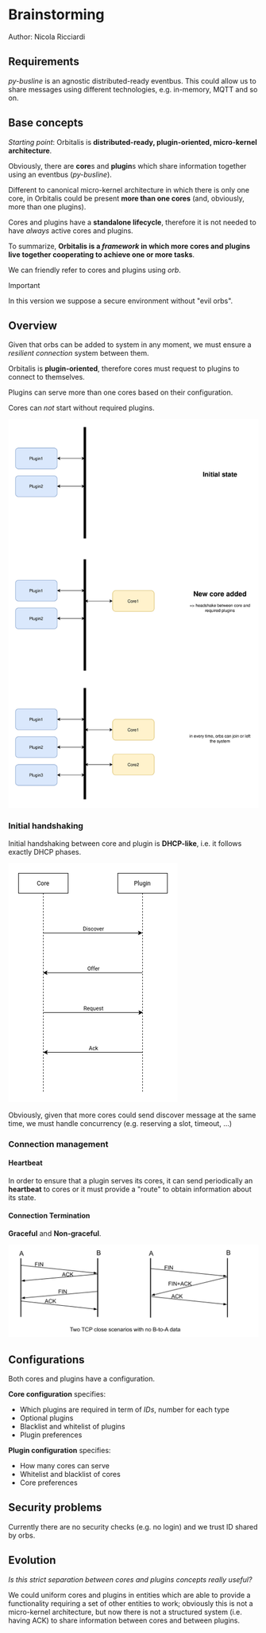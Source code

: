 # Brainstorming

Author: Nicola Ricciardi


## Requirements

*py-busline* is an agnostic distributed-ready eventbus. This could allow us to share messages using different technologies, e.g. in-memory, MQTT and so on.


## Base concepts

*Starting point*: Orbitalis is **distributed-ready, plugin-oriented, micro-kernel architecture**.

Obviously, there are **core**s and **plugin**s which share information together using an eventbus (*py-busline*).

Different to canonical micro-kernel architecture in which there is only one core, in Orbitalis could be present **more than one cores** (and, obviously, more than one plugins).

Cores and plugins have a **standalone lifecycle**, therefore it is not needed to have *always* active cores and plugins.

To summarize, **Orbitalis is a *framework* in which more cores and plugins live together cooperating to achieve one or more tasks**.

We can friendly refer to cores and plugins using *orb*.

> [!IMPORTANT]
> In this version we suppose a secure environment without "evil orbs".  


## Overview

Given that orbs can be added to system in any moment, we must ensure a *resilient connection* system between them.

Orbitalis is **plugin-oriented**, therefore cores must request to plugins to connect to themselves.

Plugins can serve more than one cores based on their configuration.

Cores can *not* start without required plugins.

![Environment](doc/assets/images/environment.png)

### Initial handshaking

Initial handshaking between core and plugin is **DHCP-like**, i.e. it follows exactly DHCP phases.

![Handshake](doc/assets/images/core-plugin-handshake.png)

Obviously, given that more cores could send discover message at the same time, we must handle concurrency (e.g. reserving a slot, timeout, ...) 


### Connection management

#### Heartbeat

In order to ensure that a plugin serves its cores, it can send periodically an **heartbeat** to cores or it must provide a "route" to obtain information about its state.


#### Connection Termination

**Graceful** and **Non-graceful**.

![Connection termination](doc/assets/images/tcp_closes.jpg)



## Configurations

Both cores and plugins have a configuration.

**Core configuration** specifies:

- Which plugins are required in term of *IDs*, number for each type
- Optional plugins
- Blacklist and whitelist of plugins
- Plugin preferences

**Plugin configuration** specifies:

- How many cores can serve
- Whitelist and blacklist of cores
- Core preferences


## Security problems

Currently there are no security checks (e.g. no login) and we trust ID shared by orbs.


## Evolution

*Is this strict separation between cores and plugins concepts really useful?*

We could uniform cores and plugins in entities which are able to provide a functionality requiring a set of other entities to work; obviously this is not a micro-kernel architecture, but now there is not a structured system (i.e. having ACK) to share information between cores and between plugins. 

























